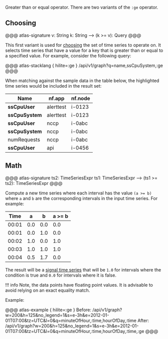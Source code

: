 
Greater than or equal operator. There are two variants of the `:ge` operator.

## Choosing

@@@ atlas-signature
v: String
k: String
-->
(k >= v): Query
@@@

This first variant is used for [choosing](../tutorial.md#choosing) the set of time series to
operate on. It selects time series that have a value for a key that is greater than or equal
to a specified value. For example, consider the following query:

@@@ atlas-stacklang { hilite=:ge }
/api/v1/graph?q=name,ssCpuSystem,:ge
@@@

When matching against the sample data in the table below, the highlighted time series would be
included in the result set:

<table>
  <thead>
  <th>Name</th><th>nf.app</th><th>nf.node</th>
  </thead>
  <tbody>
  <tr class="atlas-hilite">
    <td><strong>ssCpuUser</strong></td>
    <td>alerttest</td>
    <td>i-0123</td>
  </tr><tr class="atlas-hilite">
    <td><strong>ssCpuSystem</strong></td>
    <td>alerttest</td>
    <td>i-0123</td>
  </tr><tr class="atlas-hilite">
    <td><strong>ssCpuUser</strong></td>
    <td>nccp</td>
    <td>i-0abc</td>
  </tr><tr class="atlas-hilite">
    <td><strong>ssCpuSystem</strong></td>
    <td>nccp</td>
    <td>i-0abc</td>
  </tr><tr>
    <td>numRequests</td>
    <td>nccp</td>
    <td>i-0abc</td>
  </tr><tr class="atlas-hilite">
    <td><strong>ssCpuUser</strong></td>
    <td>api</td>
    <td>i-0456</td>
  </tr>
  </tbody>
</table>

## Math

@@@ atlas-signature
ts2: TimeSeriesExpr
ts1: TimeSeriesExpr
-->
(ts1 >= ts2): TimeSeriesExpr
@@@

Compute a new time series where each interval has the value `(a >= b)` where `a`
and `b` are the corresponding intervals in the input time series. For example:

| **Time** | **a** | **b** | **a >= b** |
|----------|-------|-------|-------------|
|  00:01   | 0.0   |  0.0  |  0.0        |
|  00:01   | 0.0   |  1.0  |  0.0        |
|  00:02   | 1.0   |  0.0  |  1.0        |
|  00:03   | 1.0   |  1.0  |  1.0        |
|  00:04   | 0.5   |  1.7  |  0.0        |

The result will be a [signal time series](../alerting-expressions.md#signal-line) that will
be `1.0` for intervals where the condition is true and `0.0` for intervals where it is false.

!!! info
    Note, the data points have floating point values. It is advisable to avoid relying on
    an exact equality match.

Example:

@@@ atlas-example { hilite=:ge }
Before: /api/v1/graph?w=200&h=125&no_legend=1&s=e-3h&e=2012-01-01T07:00&tz=UTC&l=0&q=minuteOfHour,:time,hourOfDay,:time
After: /api/v1/graph?w=200&h=125&no_legend=1&s=e-3h&e=2012-01-01T07:00&tz=UTC&l=0&q=minuteOfHour,:time,hourOfDay,:time,:ge
@@@


